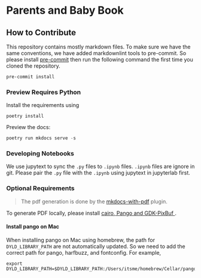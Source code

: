 # Parents and Baby Book


## How to Contribute

This repository contains mostly markdown files. To make sure we have the same conventions, we have added markdownlint tools to pre-commit. So please install [pre-commit](https://pre-commit.com/) then run the following command the first time you cloned the repository.

```bash
pre-commit install
```

### Preview Requires Python

Install the requirements using

```
poetry install
```

Preview the docs:

```python
poetry run mkdocs serve -s
```

### Developing Notebooks

We use jupytext to sync the `.py` files to `.ipynb` files. `.ipynb` files are ignore in git.
Please pair the `.py` file with the `.ipynb` using jupytext in jupyterlab first.

### Optional Requirements

> The pdf generation is done by the [mkdocs-with-pdf](https://github.com/orzih/mkdocs-with-pdf) plugin.

To generate PDF locally, please install [cairo, Pango and GDK-PixBuf ](https://doc.courtbouillon.org/weasyprint/latest/first_steps.html#macos).


#### Install pango on Mac

When installing pango on Mac using homebrew, the path for `DYLD_LIBRARY_PATH` are not automatically updated. So we need to add the correct path for pango, harfbuzz, and fontconfig. For example,

```
export DYLD_LIBRARY_PATH=$DYLD_LIBRARY_PATH:/Users/itsme/homebrew/Cellar/pango/1.48.8/lib:/Users/itsme/homebrew/Cellar/harfbuzz/2.8.2/lib:/Users/itsme/homebrew/Cellar/fontconfig/2.13.1/lib
```
